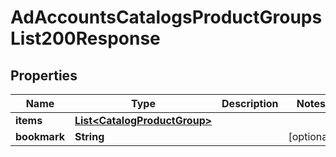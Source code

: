 

# AdAccountsCatalogsProductGroupsList200Response

## Properties

Name | Type | Description | Notes
------------ | ------------- | ------------- | -------------
**items** | [**List&lt;CatalogProductGroup&gt;**](CatalogProductGroup.md) |  | 
**bookmark** | **String** |  |  [optional]




